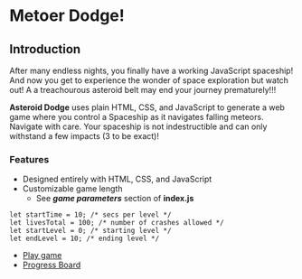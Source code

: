 # Metoer Dodge!

## Introduction
After many endless nights, you finally have a working JavaScript spaceship! And now you get to experience the wonder of space exploration but watch out! A  a treachourous asteroid belt may end your journey prematurely!!!

**Asteroid Dodge** uses plain HTML, CSS, and JavaScript to generate a web game where you control a Spaceship as it navigates falling meteors. Navigate with care. Your spaceship is not indestructible and can only withstand a few impacts (3 to be exact)!

### Features
- Designed entirely with HTML, CSS, and JavaScript
- Customizable game length
  - See ***game parameters*** section of **index.js**
  
```
let startTime = 10; /* secs per level */
let livesTotal = 100; /* number of crashes allowed */
let startLevel = 0; /* starting level */
let endLevel = 10; /* ending level */
```
- [Play game](https://v-castaneda.github.io/game-word-asteroid/)
- [Progress Board](https://github.com/users/v-castaneda/projects/1/views/1)
